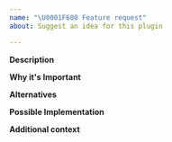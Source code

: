 ```yaml
---
name: "\U0001F680 Feature request"
about: Suggest an idea for this plugin

---
```


<!--
Thank you for suggesting an idea to make BOT-Utilities better.

Please provide a general summary of your feature request in the Title above, and fill in as much of the template below as you can.
-->

**Description**
<!-- Provide a detailed description of the change or addition you are proposing -->
<!-- If your feature request is related to a problem you're trying to solve, describe that here as well -->

**Why it's Important**
<!--- Why is this change important to you or your organization? -->
<!--- How can it benefit others who utilize this plugin? -->

**Alternatives**
<!-- Please describe alternative solutions or features you've considered -->

**Possible Implementation**
<!--- Not required: suggest an idea for implementing addition or change -->

**Additional context**
<!-- Add any other context or screenshots related to this feature request -->

